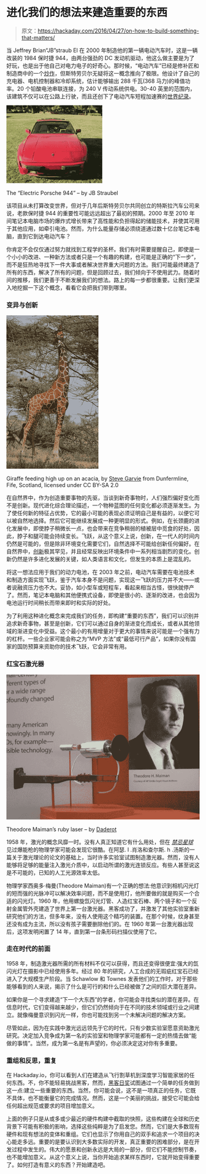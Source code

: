 # 进化我们的想法来建造重要的东西

> 原文：<https://hackaday.com/2016/04/27/on-how-to-build-something-that-matters/>

当 Jeffrey Brian“JB”straub El 在 2000 年制造他的第一辆电动汽车时，这是一辆改装的 1984 保时捷 944，由两台强劲的 DC 发动机驱动，他这么做主要是为了好玩，也是出于他自己对电力电子的好奇心。那时候，“电动汽车”已经是修补匠和制造商中的一个[炒作](http://www.evalbum.com/latest/3580)，但斯特劳贝尔无疑将这一概念推向了极限。他设计了自己的充电器、电机控制器和冷却系统，估计能够输出 288 千瓦(368 马力)的峰值功率。20 个铅酸电池串联连接，为 240 V 传动系统供电。30-40 英里的范围内，该建筑不仅可以在公路上行驶，而且还创下了电动汽车短程加速赛的[世界纪录](http://nedra.com/reports/nocal00.html)。

![jb-straubel-porsche](img/cc0938e128e0ca4ef4a3e994b8b36bb3.png)

The “Electric Porsche 944” – by JB Straubel

该项目从未打算改变世界，但对于几年后斯特劳贝尔共同创立的特斯拉汽车公司来说，老款保时捷 944 的重要性可能远远超出了最初的预期。2000 年至 2010 年间笔记本电脑市场的爆炸式增长带来了高性能和负担得起的储能技术，并使其可用于其他应用，如牵引电池。然而，为什么能量存储必须绕道通过数十亿台笔记本电脑，直到它到达电动汽车？

你肯定不会仅仅通过努力就找到工程学的圣杯。我们有时需要提醒自己，即使是一个小小的改进、一种新方法或者只是一个有趣的构建，也可能是正确的“下一步”，而不是狂热地寻找下一件大事或者解决世界重大问题的方法。我们可能最终建造了所有的东西，解决了所有的问题，但是回顾过去，我们倾向于不使用武力。随着时间的推移，我们更善于不断发展我们的想法。路上的每一步都很重要。让我们更深入地挖掘一下这个概念，看看它会把我们带到哪里。

### 变异与创新

[![evolution-giraffe](img/d2e9920bc6e4349960009dddabc27297.png)](https://hackaday.com/wp-content/uploads/2016/04/evolution-giraffe.jpg)

Giraffe feeding high up on an acacia, by [Steve Garvie](http://www.flickr.com/photos/50079771@N08) from Dunfermline, Fife, Scotland, licensed under CC BY-SA 2.0

在自然界中，作为创造重要事物的先驱，当谈到新奇事物时，人们强烈偏好变化而不是创新。现代进化综合理论描述，一个物种蓝图的任何变化都必须逐渐发生。为了使任何新的特征占优势，它的最小可能的表现必须证明自己是有益的，以便它可以被自然地选择。然后它可能继续发展成一种更明显的形式。例如，在长颈鹿的进化发展中，即使脖子稍微长一点，也会带来在竞争稍弱的植被层中觅食的好处，因此，脖子和腿可能会持续变长。飞跃，从这个意义上说，创新，在一代人的时间内仍然是可能的，但是除非环境变化需要它们，自然选择不可能给创新任何偏好。在自然界中，[创新](https://de.wikipedia.org/wiki/Innovation_(Evolution))极其罕见，并且经常反映出环境条件中一系列相当剧烈的变化。创新仍然是许多进化发展的关键，如人类语言和文化，但发生的本质上是混乱的。

将这一想法应用于我们的动力电池，在 2003 年之前，电动汽车需要在电池技术和制造方面实现飞跃，鉴于汽车本身不是问题，实现这一飞跃的压力并不大——或者说融资压力也不大。妥协，如小型车或短程车，看起来相当古怪，很快就停产了。然而，笔记本电脑和其他便携式设备，即使是很小的、逐渐的改进，也会因为电池运行时间稍长而带来即时和实际的好处。

为了利用这种进化概念来完成我们的任务，即构建“重要的东西”，我们可以识别并追求新奇事物，甚至是创新，它们可以通过自身的渐进变化而成长，或者从其他领域的渐进变化中受益。这个最小的有用增量对于更大的事情来说可能是一个强有力的杠杆。一些企业家可能会称之为“MVP 方法”或“最低可行产品”，如果你没有国家的国防预算来资助你的技术飞跃，它会非常有用。

### 红宝石激光器

[![Maiman's ruby laser](img/a523f7d4c9d2ca636f5c673017df2df5.png)](https://hackaday.com/wp-content/uploads/2016/04/maiman-ruby-laser.jpeg)

Theodore Maiman’s ruby laser – by [Daderot](https://de.wikipedia.org/wiki/Theodore_Maiman#/media/File:NMAH_DC_-_IMG_8773.JPG)

1958 年，激光的概念风靡一时。没有人真正知道它有什么用处，但在 *[禁忌星球](http://www.imdb.com/title/tt0049223/)* 见过爆能枪的物理学家可能会发现它很酷。在阿瑟. l .肖洛和查尔斯. h .汤斯的一篇关于激光理论的论文的基础上，当时许多实验室试图制造激光器。然而，没有人能够将足够的能量注入激光介质中，以启动所谓的激光连锁反应。有些人甚至说这是不可能的，已知的人工光源效率太低。

物理学家西奥多·梅曼(Theodore Maiman)有一个正确的想法:他意识到相机闪光灯的短而强的光脉冲可以解决效率问题，而不是使用灯，他所要做的就是购买一个合适的闪光灯。1960 年，他用螺旋氙闪光灯管、人造红宝石棒、两个镜子和一个反射金属管外壳建造了世界上第一台激光器。黑客成功了，并激发了其他实验室重新研究他们的方法，但多年来，没有人使用这个精巧的装置。在那个时候，纹身甚至还没有成为主流，所以没有孩子需要删除他们的。在 1960 年第一台激光器出现后，这项发明闲置了 14 年，直到第一台条形码扫描仪使用了它。

### 走在时代的前面

1958 年，制造激光器所需的所有材料不仅可以获得，而且还变得很便宜:强大的氙闪光灯在摄影中已经使用多年。经过 80 年的研究，人工合成的无瑕疵红宝石已经进入了大规模生产阶段。当 Schawlow 和 Townes 发表他们的工作时，对于那些能够看到的人来说，揭示了什么是可行的和什么已经被做了之间的巨大潜在差异。

如果你是一个寻求建造“下一个大东西”的学者，你可能会寻找类似的潜在差异。在信息时代，它们变得越来越少，但它们仍然倾向于在不同的技术领域或行业之间建立。就像梅曼意识到闪光一样，你也可能找到另一个未解决问题的解决方案。

尽管如此，因为在实践中激光远远领先于它的时代，只有少数实验室愿意资助激光研究。决定加入竞争成为第一名的实验室和物理学家可能都有一定的热情去做“能做的事情”。当然，成为第一名是有声望的，你必须决定这对你有多重要。

### 重组和反思，重复

在 Hackaday.io，你可以看到人们在建造从飞行割草机到深度学习智能家居的任何东西。不，你不能轻易挑战黑客，然而，[黑客日奖](https://hackaday.io/prize)试图通过一个简单的任务做到这一点:建立一些重要的东西。当然，你可能会说，这不是一项真正的任务，它既不具体，也不能衡量它的完成情况。然而，这是一个美丽的挑战，接受它可能会给任何超出规范或要求的项目增加意义。

上面的例子只是从或多或少最近的硬件构建中截取的快照，这些构建在全球和历史背景下可能有积极的影响，选择这些纯粹是为了启发您。然而，它们是大多数现有硬件和现有想法的变体和重组。它们也显示了你用自己的双手和追求一个项目的决心能走多远。重要的是要认识到大多数实际的开发，真正重要的困难部分，是在开发过程中发生的。伟大的愿景和创新永远是大局的一部分，但它们不能控制节奏，也不能增加意义。从这个意义上说，当你开始追求某样东西时，它就开始变得重要了。如何打造有意义的东西？开始建造吧。